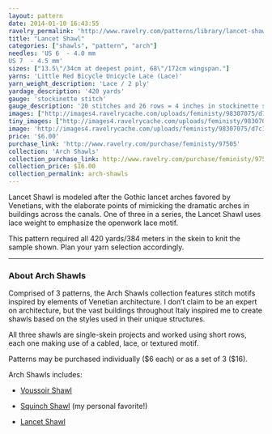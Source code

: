 ```yaml
---
layout: pattern
date: 2014-01-10 16:43:55
ravelry_permalink: 'http://www.ravelry.com/patterns/library/lancet-shawl'
title: "Lancet Shawl"
categories: ["shawls", "pattern", "arch"]
needles: 'US 6  - 4.0 mm
US 7  - 4.5 mm'
sizes: ["13.5\"/34cm at deepest point, 68\"/172cm wingspan."]
yarns: 'Little Red Bicycle Unicycle Lace (Lace)'
yarn_weight_description: 'Lace / 2 ply'
yardage_description: '420 yards'
gauge: 'stockinette stitch'
gauge_description: '20 stitches and 26 rows = 4 inches in stockinette stitch'
images: ["http://images4.ravelrycache.com/uploads/feministy/98307075/d7c1789_medium.jpg", "http://images4.ravelrycache.com/uploads/feministy/98306918/d7c5557_medium.jpg", "http://images4.ravelrycache.com/uploads/feministy/98307099/d7c1824_medium.jpg", "http://images4-b.ravelrycache.com/uploads/feministy/98307126/d7c1807_medium.jpg", "http://images4-b.ravelrycache.com/uploads/feministy/98307161/d7c5561_medium.jpg", "http://images4-b.ravelrycache.com/uploads/feministy/98307198/d7c5568_medium.jpg"]
tiny_images: ["http://images4.ravelrycache.com/uploads/feministy/98307075/d7c1789_square.jpg", "http://images4-d.ravelrycache.com/uploads/feministy/98306918/d7c5557_square.jpg", "http://images4.ravelrycache.com/uploads/feministy/98307099/d7c1824_square.jpg", "http://images4-b.ravelrycache.com/uploads/feministy/98307126/d7c1807_square.jpg", "http://images4-b.ravelrycache.com/uploads/feministy/98307161/d7c5561_square.jpg", "http://images4-b.ravelrycache.com/uploads/feministy/98307198/d7c5568_square.jpg"]
image: 'http://images4.ravelrycache.com/uploads/feministy/98307075/d7c1789_square.jpg'
price: '$6.00'
purchase_link: 'http://www.ravelry.com/purchase/feministy/97505'
collection: 'Arch Shawls'
collection_purchase_link: http://www.ravelry.com/purchase/feministy/97506 
collection_price: $16.00 
collection_permalink: arch-shawls 
---
```

<p>Lancet Shawl is modeled after the Gothic lancet arches favored by Venetians, with the elaborate points of mimicking the dramatic arches in buildings across the canals. One of three in a series, the Lancet Shawl uses lace weight to emphasize the openwork lace motif.</p>

<p>This pattern required all 420 yards/384 meters in the skein to knit the sample shown. Plan your yarn selection accordingly.</p>
<hr />
<h3 id='about_arch_shawls'>About Arch Shawls</h3>

<p>Comprised of 3 patterns, the Arch Shawls collection features stitch motifs inspired by elements of Venetian architecture. I don’t claim to be an expert on architecture, but the vast buildings throughout Italy inspired me to create shawls based on the styles used in their unique structures.</p>

<p>All three shawls are single-skein projects and worked using short rows, each one making use of a cabled, lace, or textured motif.</p>

<p>Patterns may be purchased individually ($6 each) or as a set of 3 ($16).</p>

<p>Arch Shawls includes:</p>

<ul>
<li>
<p><a href='http://www.ravelry.com/patterns/library/voussoir-shawl'>Voussoir Shawl</a></p>
</li>

<li>
<p><a href='http://www.ravelry.com/patterns/library/squinch-shawl/'>Squinch Shawl</a> (my personal favorite!)</p>
</li>

<li>
<p><a href='http://www.ravelry.com/patterns/library/lancet-shawl'>Lancet Shawl</a></p>
</li>
</ul>